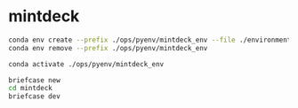 # mintdeck


```bash
conda env create --prefix ./ops/pyenv/mintdeck_env --file ./environment.yml
conda env remove --prefix ./ops/pyenv/mintdeck_env

conda activate ./ops/pyenv/mintdeck_env
```


```bash
briefcase new
cd mintdeck
briefcase dev
```
